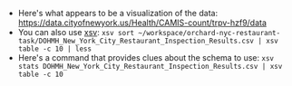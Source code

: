 * Here's what appears to be a visualization of the data: https://data.cityofnewyork.us/Health/CAMIS-count/trpv-hzf9/data
* You can also use [xsv]: `xsv sort ~/workspace/orchard-nyc-restaurant-task/DOHMH_New_York_City_Restaurant_Inspection_Results.csv | xsv table -c 10 | less`
* Here's a command that provides clues about the schema to use: `xsv stats DOHMH_New_York_City_Restaurant_Inspection_Results.csv | xsv table -c 10`

[xsv]: https://github.com/BurntSushi/xsv
